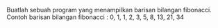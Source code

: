 Buatlah sebuah program yang menampilkan barisan bilangan fibonacci.
Contoh barisan bilangan fibonacci : 0, 1, 1, 2, 3, 5, 8, 13, 21, 34